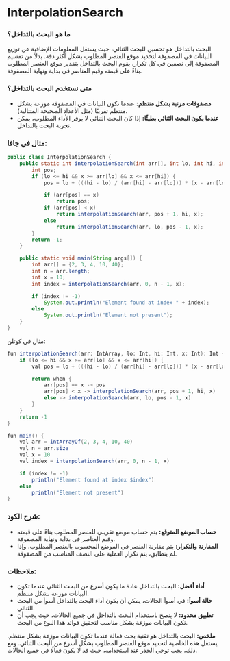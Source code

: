 # InterpolationSearch

### ما هو البحث بالتداخل؟

البحث بالتداخل هو تحسين للبحث الثنائي، حيث يستغل المعلومات الإضافية عن توزيع البيانات في المصفوفة لتحديد موقع العنصر المطلوب بشكل أكثر دقة. بدلاً من تقسيم المصفوفة إلى نصفين في كل تكرار، يقوم البحث بالتداخل بتقدير موقع العنصر المطلوب بناءً على قيمته وقيم العناصر في بداية ونهاية المصفوفة.

### متى نستخدم البحث بالتداخل؟

- **مصفوفات مرتبة بشكل منتظم:** عندما تكون البيانات في المصفوفة موزعة بشكل منتظم تقريبًا (مثل الأعداد الصحيحة المتتالية).
- **عندما يكون البحث الثنائي بطيئًا:** إذا كان البحث الثنائي لا يوفر الأداء المطلوب، يمكن تجربة البحث بالتداخل.

### مثال في جافا:

```java
public class InterpolationSearch {
    public static int interpolationSearch(int arr[], int lo, int hi, int x) {
        int pos;
        if (lo <= hi && x >= arr[lo] && x <= arr[hi]) {
            pos = lo + (((hi - lo) / (arr[hi] - arr[lo])) * (x - arr[lo]));

            if (arr[pos] == x)
                return pos;
            if (arr[pos] < x)
                return interpolationSearch(arr, pos + 1, hi, x);
            else
                return interpolationSearch(arr, lo, pos - 1, x);
        }
        return -1;
    }

    public static void main(String args[]) {
        int arr[] = {2, 3, 4, 10, 40};
        int n = arr.length;
        int x = 10;
        int index = interpolationSearch(arr, 0, n - 1, x);

        if (index != -1)
            System.out.println("Element found at index " + index);
        else
            System.out.println("Element not present");
    }
}

```

مثال في كوتلن:

```java
fun interpolationSearch(arr: IntArray, lo: Int, hi: Int, x: Int): Int {
    if (lo <= hi && x >= arr[lo] && x <= arr[hi]) {
        val pos = lo + (((hi - lo) / (arr[hi] - arr[lo])) * (x - arr[lo]))

        return when {
            arr[pos] == x -> pos
            arr[pos] < x -> interpolationSearch(arr, pos + 1, hi, x)
            else -> interpolationSearch(arr, lo, pos - 1, x)
        }
    }
    return -1
}

fun main() {
    val arr = intArrayOf(2, 3, 4, 10, 40)
    val n = arr.size
    val x = 10
    val index = interpolationSearch(arr, 0, n - 1, x)

    if (index != -1)
        println("Element found at index $index")
    else
        println("Element not present")
}
```

### شرح الكود:

- **حساب الموضع المتوقع:** يتم حساب موضع تقريبي للعنصر المطلوب بناءً على قيمته وقيم العناصر في بداية ونهاية المصفوفة.
- **المقارنة والتكرار:** يتم مقارنة العنصر في الموضع المحسوب بالعنصر المطلوب، وإذا لم يتطابق، يتم تكرار العملية على النصف المناسب من المصفوفة.

### ملاحظات:

- **أداء أفضل:** البحث بالتداخل عادة ما يكون أسرع من البحث الثنائي عندما تكون البيانات موزعة بشكل منتظم.
- **حالة أسوأ:** في أسوأ الحالات، يمكن أن يكون أداء البحث بالتداخل أسوأ من البحث الثنائي.
- **تطبيق محدود:** لا ينصح باستخدام البحث بالتداخل في جميع الحالات، حيث يجب أن تكون البيانات موزعة بشكل مناسب لتحقيق فوائد هذا النوع من البحث.

**ملخص:**
البحث بالتداخل هو تقنية بحث فعالة عندما تكون البيانات موزعة بشكل منتظم. يستغل هذه الخاصية لتحديد موقع العنصر المطلوب بشكل أسرع من البحث الثنائي. ومع ذلك، يجب توخي الحذر عند استخدامه، حيث قد لا يكون فعالًا في جميع الحالات.